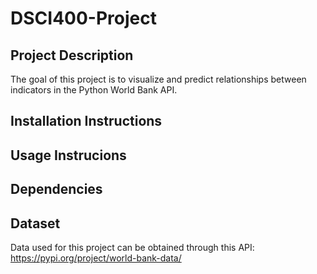 # DSCI400-Project

## Project Description
The goal of this project is to visualize and predict relationships between indicators in the Python World Bank API.

## Installation Instructions

## Usage Instrucions

## Dependencies

## Dataset
Data used for this project can be obtained through this API: https://pypi.org/project/world-bank-data/